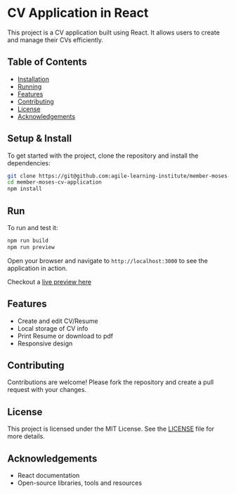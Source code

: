 # CV Application in React

This project is a CV application built using React. It allows users to create and manage their CVs efficiently.

## Table of Contents

- [Installation](#setup--install)
- [Running](#Run)
- [Features](#features)
- [Contributing](#contributing)
- [License](#license)
- [Acknowledgements](#acknowledgements)

## Setup & Install

To get started with the project, clone the repository and install the dependencies:

```bash
git clone https://git@github.com:agile-learning-institute/member-moses-cv-application.git
cd member-moses-cv-application
npm install
```

## Run

To run and test it:

```bash
npm run build
npm run preview
```

Open your browser and navigate to `http://localhost:3000` to see the application in action.  

Checkout a [live preview here](https://cv-resume-gen-app.netlify.app/)

## Features

- Create and edit CV/Resume
- Local storage of CV info
- Print Resume or download to pdf
- Responsive design

## Contributing

Contributions are welcome! Please fork the repository and create a pull request with your changes.

## License

This project is licensed under the MIT License. See the [LICENSE](LICENSE) file for more details.

## Acknowledgements

- React documentation
- Open-source libraries, tools and resources
